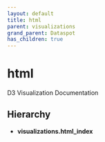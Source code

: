 ```yaml
---
layout: default
title: html
parent: visualizations
grand_parent: Dataspot
has_children: true
---
```


# html

D3 Visualization Documentation

## Hierarchy

* **visualizations.html_index**
